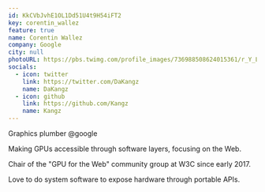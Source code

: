 ```yaml
---
id: KkCVbJvhE1OL1Dd51U4t9H54iFT2
key: corentin_wallez
feature: true
name: Corentin Wallez
company: Google
city: null
photoURL: https://pbs.twimg.com/profile_images/736988508624015361/r_Y_Lx-x_400x400.jpg
socials:
  - icon: twitter
    link: https://twitter.com/DaKangz
    name: DaKangz
  - icon: github
    link: https://github.com/Kangz
    name: Kangz
---
```

Graphics plumber @google

Making GPUs accessible through software layers, focusing on the Web. 

Chair of the "GPU for the Web" community group at W3C since early 2017. 

Love to do system software to expose hardware through portable APIs.